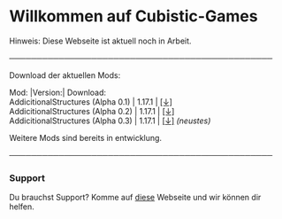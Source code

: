 # Willkommen auf Cubistic-Games

Hinweis: Diese Webseite ist aktuell noch in Arbeit.

────────────────────────────────────────────────

Download der aktuellen Mods:

Mod:                               |Version:| Download:  
AddicitionalStructures (Alpha 0.1) | 1.17.1 | [[↓]](https://dropbox.com/s/6id8finbs7ui2z3/AddictionalStructures%20Alpha%200.1.jar?dl=1)                     
AddicitionalStructures (Alpha 0.2) | 1.17.1 | [[↓]](https://www.dropbox.com/s/sybxu4rdgmqw9t8/AddictionalStructures%20Alpha%200.2.jar?dl=1)                    
AddicitionalStructures (Alpha 0.3) | 1.17.1 | [[↓]](https://www.dropbox.com/s/qfslrujyl182cpm/AddictionalStructures%20Alpha%200.3.jar?dl=1) _(neustes)_

Weitere Mods sind bereits in entwicklung.

────────────────────────────────────────────────
### Support

Du brauchst Support? Komme auf [diese](https://sneakytime.com/rr) Webseite und wir können dir helfen.
